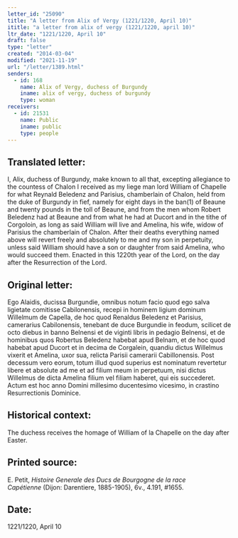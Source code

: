 ```yaml
---
letter_id: "25090"
title: "A letter from Alix of Vergy (1221/1220, April 10)"
ititle: "a letter from alix of vergy (1221/1220, april 10)"
ltr_date: "1221/1220, April 10"
draft: false
type: "letter"
created: "2014-03-04"
modified: "2021-11-19"
url: "/letter/1389.html"
senders:
  - id: 168
    name: Alix of Vergy, duchess of Burgundy
    iname: alix of vergy, duchess of burgundy
    type: woman
receivers:
  - id: 21531
    name: Public
    iname: public
    type: people
---
```

<h2> Translated letter:</h2>I, Alix, duchess of Burgundy, make known to all that, excepting allegiance to the countess of  Chalon I received as my liege man lord William of Chapelle for what Reynald Beledenz and Parisius, chamberlain of Chalon, held from the duke of Burgundy in fief, namely for eight days in the ban(1) of Beaune and twenty pounds in the toll of Beaune, and from the men whom Robert Beledenz had at Beaune and from what he had at Ducort and in the tithe of Corgoloin, as long as said William will live and Amelina, his wife, widow of Parisius the chamberlain of Chalon.  After their deaths everything named above will revert freely and absolutely to me and my son in perpetuity, unless said William should have a son or daughter from said Amelina, who would succeed them.  Enacted in this 1220th year of the Lord, on the day after the Resurrection of the Lord.
<h2 class="mt-4"> Original letter:</h2>Ego Alaidis, ducissa Burgundie, omnibus notum facio quod ego salva ligietate comitisse Cabilonensis, recepi in hominem ligium dominum Willelmum de Capella, de hoc quod Renaldus Beledenz et Parisius, camerarius Cabilonensis, tenebant de duce Burgundie in feodum, scilicet de octo diebus in banno Belnensi et de viginti libris in pedagio Belnensi, et de hominibus quos Robertus Beledenz habebat apud Belnam, et de hoc quod habebat apud Ducort et in decima de Corgalein, quandiu dictus Willelmus vixerit et Amelina, uxor sua, relicta Parisii camerarii Cabillonensis. Post decessum vero eorum, totum illud quod superius est nominatum revertetur libere et absolute ad me et ad filium meum in perpetuum, nisi dictus Willelmus de dicta Amelina filium vel filiam haberet, qui eis succederet. Actum est hoc anno Domini millesimo ducentesimo vicesimo, in crastino Resurrectionis Dominice.
<h2 class="mt-4"> Historical context:</h2>The duchess receives the homage of William of la Chapelle on the day after Easter.
<h2 class="mt-4"> Printed source:</h2><p>E. Petit, <em>Histoire Generale des Ducs de Bourgogne&nbsp;</em><i>de la race Capétienne&nbsp;</i>(Dijon: Darentiere, 1885-1905), 6v., 4.191, #1655.</p><h2 class="mt-4"> Date:</h2>1221/1220, April 10